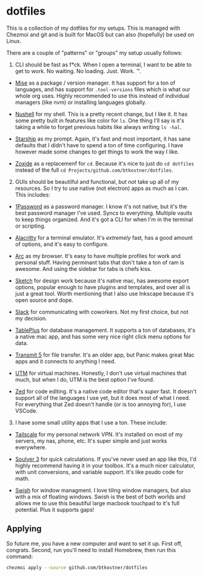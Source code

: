 # dotfiles

This is a collection of my dotfiles for my setups. This is managed with Chezmoi and git and is built for MacOS but can also (hopefully) be used on Linux.

There are a couple of "patterns" or "groups" my setup usually follows:

1) CLI should be fast as f*ck. When I open a terminal, I want to be able to get to work. No waiting. No loading. Just. Work. :tm:.

- [Mise](https://mise.jdx.dev/) as a package / version manager. It has support for a ton of languages, and has support for `.tool-versions` files which is what our whole org uses. Highly recommended to use this instead of individual managers (like nvm) or installing languages globally.

- [Nushell](https://www.nushell.sh/) for my shell. This is a pretty recent change, but I like it. It has some pretty built in features like color for `ls`. One thing I'll say is it's taking a while to forget previous habits like always writing `ls -hal`.

- [Starship](https://starship.rs/) as my prompt. Again, it's fast and most important, it has sane defaults that I didn't have to spend a ton of time configuring. I have however made some changes to get things to work the way I like.

- [Zoxide](https://github.com/ajeetdsouza/zoxide) as a replacemenf for `cd`. Because it's nice to just do `cd dotfiles` instead of the full `cd Projects/github.com/btkostner/dotfiles`.

2) GUIs should be beautilful and functional, but _not_ take up all of my resources. So I try to use native (not electron) apps as much as I can. This includes:

- [1Password](https://1password.com/) as a password manager. I know it's not native, but it's the best password manager I've used. Syncs to everything. Multiple vaults to keep things organized. And it's got a CLI for when I'm in the terminal or scripting.

- [Alacritty](https://github.com/alacritty/alacritty) for a terminal emulator. It's _extremely_ fast, has a good amount of options, and it's easy to configure.

- [Arc](https://arc.net/) as my browser. It's easy to have multiple profiles for work and personal stuff. Having perminant tabs that don't take a ton of ram is awesome. And using the sidebar for tabs is chefs kiss.

- [Sketch](https://www.sketch.com/) for design work because it's native mac, has awesome export options, popular enough to have plugins and templates, and over all is just a great tool. Worth mentioning that I also use Inkscape because it's open source and dope.

- [Slack](https://slack.com/) for communicating with coworkers. Not my first choice, but not my decision.

- [TablePlus](https://tableplus.com/) for database management. It supports a ton of databases, it's a native mac app, and has some very nice right click menu options for data.

- [Transmit 5](https://panic.com/transmit/) for file transfer. It's an older app, but Panic makes great Mac apps and it connects to anything I need.

- [UTM](https://getutm.app/) for virtual machines. Honestly, I don't use virtual machines that much, but when I do, UTM is the best option I've found.

- [Zed](https://zed.dev/) for code editing. It's a native code editor that's _super_ fast. It doesn't support all of the languages I use yet, but it does most of what I need. For everything that Zed doesn't handle (or is too annoying for), I use VSCode.

3) I have some small utility apps that I use a ton. These include:

- [Tailscale](https://tailscale.com/) for my personal network VPN. It's installed on most of my servers, my nas, phone, etc. It's super simple and just works everywhere.

- [Soulver 3](https://soulver.app/) for quick calculations. If you've never used an app like this, I'd highly recommend having it in your toolbox. It's a much nicer calculator, with unit conversions, and variable support. It's like psudo code for math.

- [Swish](https://highlyopinionated.co/swish/) for window managment. I love tiling window managers, but also with a mix of floating windows. Swish is the best of both worlds and allows me to use this beautiful large macbook touchpad to it's full potential. Plus it supports gaps!

## Applying

So future me, you have a new computer and want to set it up. First off, congrats. Second, run you'll need to install Homebrew, then run this command:

```sh
chezmoi apply --source github.com/btkostner/dotfiles
```
